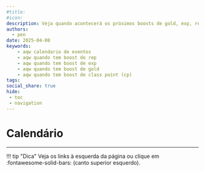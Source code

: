 ```yaml
---
#title:
#icon:
description: Veja quando acontecerá os próximos boosts de gold, exp, rep, no Adventure Quest Worlds.
authors:
  - pen
date: 2025-04-08
keywords:
    - aqw calendario de eventos
    - aqw quando tem boost de rep
    - aqw quando tem boost de exp
    - aqw quando tem boost de gold
    - aqw quando tem boost de class point (cp)
tags:
social_share: true
hide:
 - toc
 - navigation
---
```

# Calendário
---

!!! tip "Dica"
    Veja os links à esquerda da página ou clique em :fontawesome-solid-bars: (canto superior esquerdo).
<link href="https://fonts.googleapis.com/icon?family=Material+Icons" rel="stylesheet">

<div id="calendar">
  <div class="md-calendar-error" hidden></div>
</div>

<style>
  /* Adicione estas regras para o tooltip */
.event-tooltip {
  position: absolute;
  background: var(--md-default-bg-color);
  color: var(--md-default-fg-color);
  border: 1px solid var(--md-default-fg-color--lightest);
  border-radius: 4px;
  padding: 1rem;
  z-index: 1000;
  box-shadow: var(--md-shadow-z2);
  max-width: 300px;
  pointer-events: none;
  opacity: 0;
  transition: opacity 0.2s ease;
}

.event-tooltip.active {
  opacity: 1;
}

.event-tooltip h3 {
  margin: 0 0 0.5rem 0;
  font-size: 1.6em;
  color: var(--md-primary-fg-color);
}

.event-tooltip p {
  margin: 0.3rem 0;
  font-size: 1.3em;
}

.event-tooltip time {
  display: block;
  color: var(--md-default-fg-color--light);
  font-size: 1.1em;
}
/* Estilos integrados ao Material Theme */
.fc-event {
  cursor: pointer;
  transition: transform 0.2s ease;
}

.fc-event:hover {
  transform: translateY(-1px);
  z-index: 100;
}
.fc {
  --fc-border-color: var(--md-default-fg-color--lightest);
  --fc-page-bg-color: var(--md-default-bg-color);
  --fc-today-bg-color: var(--md-default-fg-color--lightest);
  font-family: var(--md-text-font-family);
}

.fc-toolbar-title {
  color: var(--md-default-fg-color--light);
  font-weight: 500;
  font-size: 1.25em;
}

.fc-button {
  background-color: var(--md-primary-fg-color) !important;
  border-color: var(--md-primary-fg-color) !important;
  color: var(--md-primary-bg-color) !important;
  border-radius: 2px;
  text-transform: none;
  box-shadow: var(--md-shadow-z1);
  transition: opacity 0.3s;
}

.fc-button:hover {
  opacity: 0.8;
}

.fc-event {
  
  border-color: transparent;
  
  border-radius: 2px;
  font-size: 0.8em;
  padding: 2px 6px;
  margin: 2px 0;
}

.md-calendar-loading {
  display: flex;
  justify-content: center;
  padding: 2rem;
}

.md-spinner {
  width: 2rem;
  height: 2rem;
  border: 0.25em solid var(--md-default-fg-color--lightest);
  border-top-color: var(--md-primary-fg-color);
  border-radius: 50%;
  animation: spin 1s linear infinite;
}

@keyframes spin {
  to { transform: rotate(360deg); }
}

.md-calendar-error {
  color: var(--md-typeset-a-color);
  padding: 1rem;
  border-radius: 0.2rem;
  background-color: var(--md-error-bg-color);
}
</style>


<script>
  document.addEventListener('DOMContentLoaded', function () {
    const tooltip = document.createElement('div');
    tooltip.className = 'event-tooltip';
    document.body.appendChild(tooltip);
    var calendarEl = document.getElementById('calendar');
    var calendar = new FullCalendar.Calendar(calendarEl, {
      initialView: 'dayGridMonth',
      locale: 'pt',
      headerToolbar: {
        left: 'prev,next today',
        center: 'title',
        right: 'multiMonthYear,dayGridMonth,listWeek,timeGridDay'
      },
      views: {
        listWeek: {
          buttonText: 'Lista'
        },
        dayGridMonth: {
          buttonText: 'Mês'
        },
        timeGridDay: {
          buttonText: 'Dia'
        },
        multiMonthYear: {
          buttonText: 'Ano'
        }
      },
      fixedWeekCount: false,
      contentHeight: 'auto',
      editable: false,
      eventLimit: true,

      eventSources: [
        {
          url: '../assets/calendar/aqw.json', 
          failure: () => alert('Falha ao carregar aqw.json')
        }
      ],

      eventDidMount: function(info) {
        
        const title = info.event.title.toLowerCase();
        const icon = document.createElement('span');
        icon.style.marginRight = '6px';

        if (title.includes('double rep')) {
          icon.innerHTML = '';
        } else if (title.includes('double exp')) {
          icon.innerHTML = '';
        } else if (title.includes('double gold')) {
          icon.innerHTML = '';
        } else if (title.includes('double class point')) {
          icon.innerHTML = '';
        }

        if (icon.innerHTML !== '') {
          info.el.querySelector('.fc-event-title')?.prepend(icon);
        }      
      
      // Tooltip hover
      const element = info.el;
      
      element.addEventListener('mouseenter', (e) => {
        const event = info.event;
        const start = event.start?.toLocaleDateString('pt-BR', {
          day: 'numeric',
          month: 'short',
          year: 'numeric',
          hour: '2-digit',
          minute: '2-digit'
        });
        
        const end = event.end?.toLocaleDateString('pt-BR', {
          day: 'numeric',
          month: 'short',
          year: 'numeric',
          hour: '2-digit',
          minute: '2-digit'
        });

        tooltip.innerHTML = `
          <h3>${event.title}</h3>
          ${event.extendedProps.description ? `<p>${event.extendedProps.description}</p>` : ''}
          <time>🏁 Início: ${start}</time>
          ${end ? `<time>🏳️ Término: ${end}</time>` : ''}
        `;

        // Posicionamento do tooltip
        const rect = element.getBoundingClientRect();
        tooltip.style.left = `${rect.left + window.scrollX}px`;
        tooltip.style.top = `${rect.top + window.scrollY - tooltip.offsetHeight - 10}px`;
        tooltip.classList.add('active');
      });

      element.addEventListener('mouseleave', () => {
        tooltip.classList.remove('active');
      });
    }
  });

    calendar.render();
  });
</script>